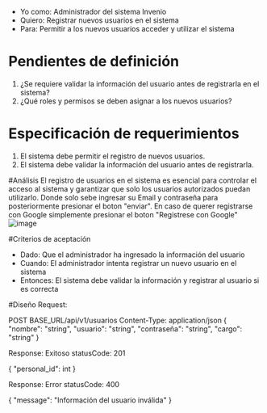 - Yo como: Administrador del sistema Invenio
- Quiero: Registrar nuevos usuarios en el sistema
- Para: Permitir a los nuevos usuarios acceder y utilizar el sistema

# Pendientes de definición
1. ¿Se requiere validar la información del usuario antes de registrarla en el sistema?
2. ¿Qué roles y permisos se deben asignar a los nuevos usuarios?

# Especificación de requerimientos
1. El sistema debe permitir el registro de nuevos usuarios.
2. El sistema debe validar la información del usuario antes de registrarla.

#Análisis
El registro de usuarios en el sistema es esencial para controlar el acceso al sistema y garantizar que solo los usuarios autorizados puedan utilizarlo.
Donde solo sebe ingresar su Email y contraseña para posteriormente presionar el boton "enviar".
En caso de querer registrarse con Google simplemente presionar el boton "Registrese con Google"
![image](https://github.com/Crisale7/Invenio/assets/93544993/48c291d0-17a6-4d65-8810-b8131977194d)


#Criterios de aceptación
- Dado: Que el administrador ha ingresado la información del usuario
- Cuando: El administrador intenta registrar un nuevo usuario en el sistema
- Entonces: El sistema debe validar la información y registrar al usuario si es correcta

#Diseño
Request:

POST BASE_URL/api/v1/usuarios
Content-Type: application/json
{
    "nombre": "string",
    "usuario": "string",
    "contraseña": "string",
    "cargo": "string"
}

Response: Exitoso statusCode: 201

{
    "personal_id": int
}

Response: Error statusCode: 400

{
    "message": "Información del usuario inválida"
}
